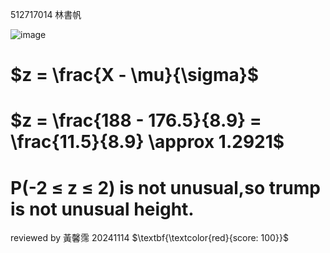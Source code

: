 512717014 林書帆

![image](https://github.com/user-attachments/assets/476cc0c9-d45a-40e7-a629-a802a2174ece)

# $z = \frac{X - \mu}{\sigma}$
# $z = \frac{188 - 176.5}{8.9} = \frac{11.5}{8.9} \approx 1.2921$

# P(-2 ≤ z ≤ 2) is not unusual,so trump is not unusual height.

reviewed by 黃馨霈 20241114 $\textbf{\textcolor{red}{score: 100}}$
